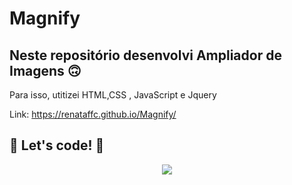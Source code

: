 # Magnify

## Neste repositório desenvolvi Ampliador de Imagens 🙃


Para isso, utitizei HTML,CSS , JavaScript e Jquery

Link:  https://renataffc.github.io/Magnify/

## 🚀 Let's code! 🚀

<div align="center">
<img src="https://user-images.githubusercontent.com/97262523/226696163-249d03ad-ef2b-4c12-a40b-3a590c9542f8.png">
</div>

